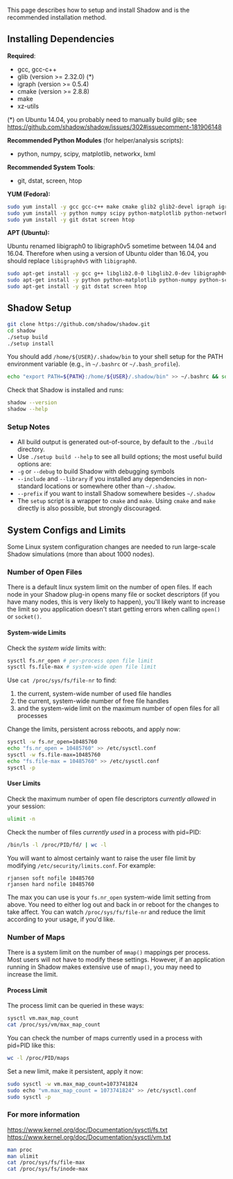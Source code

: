 This page describes how to setup and install Shadow and is the recommended installation method.

## Installing Dependencies

**Required**:
  + gcc, gcc-c++
  + glib (version >= 2.32.0) (*)
  + igraph (version >= 0.5.4)
  + cmake (version >= 2.8.8)
  + make
  + xz-utils

(*) on Ubuntu 14.04, you probably need to manually build glib; see https://github.com/shadow/shadow/issues/302#issuecomment-181906148

**Recommended Python Modules** (for helper/analysis scripts):
  + python, numpy, scipy, matplotlib, networkx, lxml

**Recommended System Tools**:
  + git, dstat, screen, htop

**YUM (Fedora):**

```bash
sudo yum install -y gcc gcc-c++ make cmake glib2 glib2-devel igraph igraph-devel xz xz-devel
sudo yum install -y python numpy scipy python-matplotlib python-networkx python-lxml
sudo yum install -y git dstat screen htop
```

**APT (Ubuntu):**

Ubuntu renamed libigraph0 to libigraph0v5 sometime between 14.04 and 16.04. Therefore when using a version of Ubuntu older than 16.04, you should replace `libigraph0v5` with `libigraph0`.

```bash
sudo apt-get install -y gcc g++ libglib2.0-0 libglib2.0-dev libigraph0v5 libigraph0-dev cmake make xz-utils
sudo apt-get install -y python python-matplotlib python-numpy python-scipy python-networkx python-lxml
sudo apt-get install -y git dstat screen htop
```

## Shadow Setup

```bash
git clone https://github.com/shadow/shadow.git
cd shadow
./setup build
./setup install
```

You should add `/home/${USER}/.shadow/bin` to your shell setup for the PATH environment variable (e.g., in `~/.bashrc` or `~/.bash_profile`).

```bash
echo "export PATH=${PATH}:/home/${USER}/.shadow/bin" >> ~/.bashrc && source ~/.bashrc
```

Check that Shadow is installed and runs:

```bash
shadow --version
shadow --help
```

### Setup Notes

+ All build output is generated out-of-source, by default to the `./build` directory.
+ Use `./setup build --help` to see all build options; the most useful build options are:  
 + `-g` or `--debug` to build Shadow with debugging symbols
 + `--include` and `--library` if you installed any dependencies in non-standard locations or somewhere other than `~/.shadow`.
 + `--prefix` if you want to install Shadow somewhere besides `~/.shadow`
+ The `setup` script is a wrapper to `cmake` and `make`. Using `cmake` and `make` directly is also possible, but strongly discouraged.

## System Configs and Limits

Some Linux system configuration changes are needed to run large-scale Shadow simulations (more than about 1000 nodes).

### Number of Open Files

There is a default linux system limit on the number of open files. If each node 
in your Shadow plug-in opens many file or socket descriptors (if you have many nodes, this is very likely to happen), you'll likely want to increase the limit so you application doesn't start getting errors when calling `open()` or `socket()`.

#### System-wide Limits

Check the _system wide_ limits with:

```bash
sysctl fs.nr_open # per-process open file limit
sysctl fs.file-max # system-wide open file limit
```

Use `cat /proc/sys/fs/file-nr` to find:
 1. the current, system-wide number of used file handles
 1. the current, system-wide number of free file handles
 1. and the system-wide limit on the maximum number of open files for all processes

Change the limits, persistent across reboots, and apply now:

```bash
sysctl -w fs.nr_open=10485760
echo "fs.nr_open = 10485760" >> /etc/sysctl.conf
sysctl -w fs.file-max=10485760
echo "fs.file-max = 10485760" >> /etc/sysctl.conf
sysctl -p
```

#### User Limits

Check the maximum number of open file descriptors _currently allowed_ in your session:
```bash
ulimit -n
```

Check the number of files _currently used_ in a process with pid=PID:
```bash
/bin/ls -l /proc/PID/fd/ | wc -l
```

You will want to almost certainly want to raise the user file limit by modifying `/etc/security/limits.conf`. For example:

```
rjansen soft nofile 10485760
rjansen hard nofile 10485760
```

The max you can use is your `fs.nr_open` system-wide limit setting from above. You need to either log out and back in or reboot for the changes to take affect. You can watch `/proc/sys/fs/file-nr` and reduce the limit according to your usage, if you'd like.

### Number of Maps

There is a system limit on the number of `mmap()` mappings per process. Most users will not have to modify these settings. However, if an application running in Shadow makes extensive use of `mmap()`, you may need to increase the limit.

#### Process Limit

The process limit can be queried in these ways:

```bash
sysctl vm.max_map_count
cat /proc/sys/vm/max_map_count
```

You can check the number of maps currently used in a process with pid=PID like this:

```bash
wc -l /proc/PID/maps
```

Set a new limit, make it persistent, apply it now:

```bash
sudo sysctl -w vm.max_map_count=1073741824
sudo echo "vm.max_map_count = 1073741824" >> /etc/sysctl.conf
sudo sysctl -p
```

### For more information

https://www.kernel.org/doc/Documentation/sysctl/fs.txt  
https://www.kernel.org/doc/Documentation/sysctl/vm.txt

```bash
man proc
man ulimit
cat /proc/sys/fs/file-max
cat /proc/sys/fs/inode-max
```
